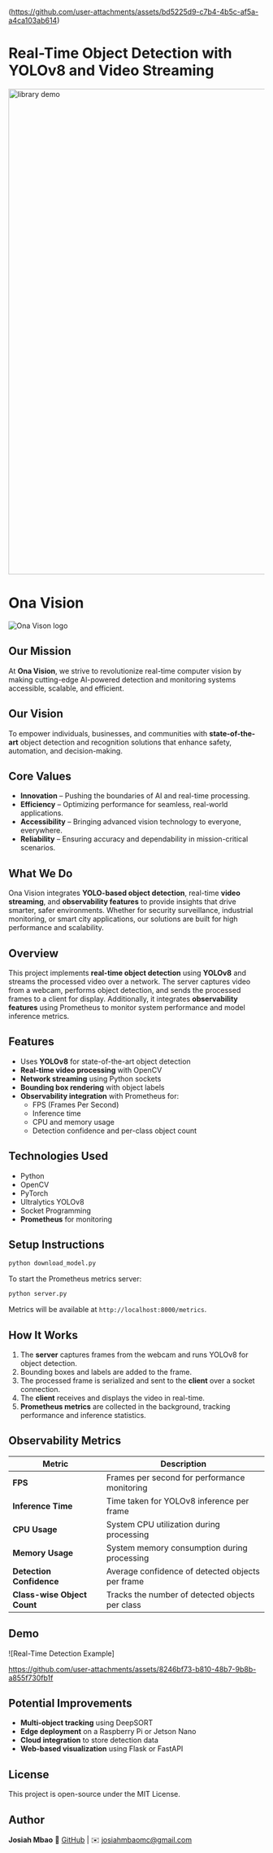 (https://github.com/user-attachments/assets/bd5225d9-c7b4-4b5c-af5a-a4ca103ab614)
# Real-Time Object Detection with YOLOv8 and Video Streaming
<img width="954" alt="library demo" src="https://github.com/user-attachments/assets/44bb0021-983a-4e7a-82d2-acc6acae964a" />

# Ona Vision 
![Ona Vison logo](https://github.com/user-attachments/assets/bd5225d9-c7b4-4b5c-af5a-a4ca103ab614)


## Our Mission  
At **Ona Vision**, we strive to revolutionize real-time computer vision by making cutting-edge AI-powered detection and monitoring systems accessible, scalable, and efficient.  

## Our Vision  
To empower individuals, businesses, and communities with **state-of-the-art** object detection and recognition solutions that enhance safety, automation, and decision-making.  

## Core Values  
- **Innovation** – Pushing the boundaries of AI and real-time processing.  
- **Efficiency** – Optimizing performance for seamless, real-world applications.  
- **Accessibility** – Bringing advanced vision technology to everyone, everywhere.  
- **Reliability** – Ensuring accuracy and dependability in mission-critical scenarios.  

## What We Do  
Ona Vision integrates **YOLO-based object detection**, real-time **video streaming**, and **observability features** to provide insights that drive smarter, safer environments. Whether for security surveillance, industrial monitoring, or smart city applications, our solutions are built for high performance and scalability.  


## Overview
This project implements **real-time object detection** using **YOLOv8** and streams the processed video over a network. The server captures video from a webcam, performs object detection, and sends the processed frames to a client for display. Additionally, it integrates **observability features** using Prometheus to monitor system performance and model inference metrics.

## Features
- Uses **YOLOv8** for state-of-the-art object detection
- **Real-time video processing** with OpenCV
- **Network streaming** using Python sockets
- **Bounding box rendering** with object labels
- **Observability integration** with Prometheus for:
  - FPS (Frames Per Second)
  - Inference time
  - CPU and memory usage
  - Detection confidence and per-class object count

## Technologies Used
- Python
- OpenCV
- PyTorch
- Ultralytics YOLOv8
- Socket Programming
- **Prometheus** for monitoring

## Setup Instructions

```bash
python download_model.py
```

To start the Prometheus metrics server:
```bash
python server.py
```
Metrics will be available at `http://localhost:8000/metrics`.

## How It Works
1. The **server** captures frames from the webcam and runs YOLOv8 for object detection.
2. Bounding boxes and labels are added to the frame.
3. The processed frame is serialized and sent to the **client** over a socket connection.
4. The **client** receives and displays the video in real-time.
5. **Prometheus metrics** are collected in the background, tracking performance and inference statistics.

## Observability Metrics
| Metric | Description |
|--------|-------------|
| **FPS** | Frames per second for performance monitoring |
| **Inference Time** | Time taken for YOLOv8 inference per frame |
| **CPU Usage** | System CPU utilization during processing |
| **Memory Usage** | System memory consumption during processing |
| **Detection Confidence** | Average confidence of detected objects per frame |
| **Class-wise Object Count** | Tracks the number of detected objects per class |

## Demo
![Real-Time Detection Example]

https://github.com/user-attachments/assets/8246bf73-b810-48b7-9b8b-a855f730fb1f

## Potential Improvements
- **Multi-object tracking** using DeepSORT
- **Edge deployment** on a Raspberry Pi or Jetson Nano
- **Cloud integration** to store detection data
- **Web-based visualization** using Flask or FastAPI

## License
This project is open-source under the MIT License.

## Author
**Josiah Mbao**
🔗 [GitHub](https://github.com/josiah-mbao)  |  ✉️ josiahmbaomc@gmail.com

